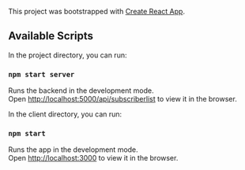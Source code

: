This project was bootstrapped with [Create React App](https://github.com/facebook/create-react-app).

## Available Scripts

In the project directory, you can run:

### `npm start server`

Runs the backend in the development mode.<br>
Open [http://localhost:5000/api/subscriberlist](http://localhost:5000/api/subscriberlist) to view it in the browser.

In the client directory, you can run:

### `npm start`

Runs the app in the development mode.<br>
Open [http://localhost:3000](http://localhost:3000) to view it in the browser.